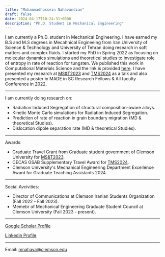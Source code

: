 ```yaml
---
title: "Mohammadhossein Nahavandian"
draft: false
date: 2024-04-17T10:24:31+0000
description: "Ph.D. Student in Mechanical Engineering"
---
```



I am currently a Ph.D. student in Mechanical Engineering. I have earned my B.S and M.S degrees in Mecahnical Engineeing from Iran University of Science & Technology and University of Tehran doing research in soft matters and complex fluids. I started my PhD in Spring 2022 as focusing on molecular dynamics simulations and theoretical studies to investigate role of entropy in rate of reaction for tungsten. We published this work in Computational Materials Science and the link is provided [here](https://doi.org/10.1016/j.commatsci.2024.112954). I have presented my research at [MS&T2023](https://www.tms.org/TMS2023/TMS2023/Default.aspx) and [TMS2024](https://www.tms.org/TMS2024/TMS2024/Default.aspx) as a talk and also presented a poster in MADE in SC Research Fellows & All faculty Conference in 2022.

---
I am currently doing research on:

- Radiation Induced Segregation of structural composition-aware alloys. 
- Kinetic Monte Carlo simulations for Radiation Induced Segregation.
- Prediction of rate of reaction in grain boundary migration (MD & theoretical Studies).
- Dislocation dipole separation rate (MD & theoretical Studies).

---
Awards:
- Graduate Travel Grant from Graduate student government of Clemson University for [MS&T2023](https://www.tms.org/TMS2023/TMS2023/Default.aspx).
- CECAS GSAB Supplementary Travel Award for [TMS2024](https://www.tms.org/TMS2024/TMS2024/Default.aspx).
- Clemson University's Mechanical Engineering Department Excellence Award for Graduate Teaching Assistants 2024.
---

Social Avcivities:
- Director of Communications at Clemson Iranian Students Organization (Fall 2022 - Fall 2023).
- Memebr of Mechanical Engineering Graduate Student Council at Clemson University (Fall 2023 - present).

---
[Google Scholar Profile](https://scholar.google.com/citations?user=QivkGJoAAAAJ&hl=en)

[Linkedin Profile](www.linkedin.com/in/mohammadhossein-nahavandian) 

---
Email: mnahava@clemson.edu
